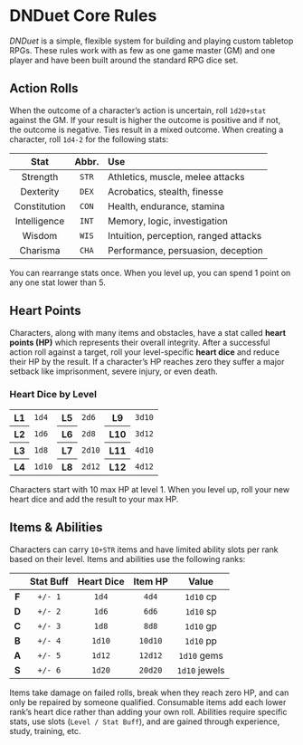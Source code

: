 # DNDuet Core Rules
_DNDuet_ is a simple, flexible system for building and playing custom tabletop RPGs. These rules work with as few as one game master (GM) and one player and have been built around the standard RPG dice set.

## Action Rolls

When the outcome of a character’s action is uncertain, roll `1d20+stat` against the GM. If your result is higher the outcome is positive and if not, the outcome is negative. Ties result in a mixed outcome. When creating a character, roll `1d4-2` for the following stats:

| Stat | Abbr. | Use |
|:---:|:---:|:--- |
| Strength | `STR` | Athletics, muscle, melee attacks |
| Dexterity | `DEX` | Acrobatics, stealth, finesse |
| Constitution | `CON` | Health, endurance, stamina |
| Intelligence | `INT` | Memory, logic, investigation |
| Wisdom | `WIS` | Intuition, perception, ranged attacks |
| Charisma | `CHA` | Performance, persuasion, deception |

You can rearrange stats once. When you level up, you can spend 1 point on any one stat lower than 5.

## Heart Points

Characters, along with many items and obstacles, have a stat called **heart points (HP)** which represents their overall integrity. After a successful action roll against a target, roll your level-specific **heart dice** and reduce their HP by the result. If a character’s HP reaches zero they suffer a major setback like imprisonment, severe injury, or even death.

### Heart Dice by Level

<table>
  <tbody>
    <tr>
      <th>L1</th>
      <td><code>1d4</code></td>
      <th>L5</th>
      <td><code>2d6</code></td>
      <th>L9</th>
      <td><code>3d10</code></td>
    </tr>
    <tr>
      <th>L2</th>
      <td><code>1d6</code></td>
      <th>L6</th>
      <td><code>2d8</code></td>
      <th>L10</th>
      <td><code>3d12</code></td>
    </tr>
    <tr>
      <th>L3</th>
      <td><code>1d8</code></td>
      <th>L7</th>
      <td><code>2d10</code></td>
      <th>L11</th>
      <td><code>4d10</code></td>
    </tr>
    <tr>
      <th>L4</th>
      <td><code>1d10</code></td>
      <th>L8</th>
      <td><code>2d12</code></td>
      <th>L12</th>
      <td><code>4d12</code></td>
    </tr>
  </tbody>
</table>

Characters start with 10 max HP at level 1. When you level up, roll your new heart dice and add the result to your max HP.

## Items & Abilities

Characters can carry `10+STR` items and have limited ability slots per rank based on their level. Items and abilities use the following ranks:

|  | Stat Buff | Heart Dice | Item HP | Value |
|:---:|:---:|:---:|:---:|:---:|
| **F** | `+/- 1` | `1d4` | `4d4` | `1d10` cp |
| **D** | `+/- 2` | `1d6` | `6d6` | `1d10` sp |
| **C** | `+/- 3` | `1d8` | `8d8` | `1d10` gp |
| **B** | `+/- 4` | `1d10` | `10d10` | `1d10` pp |
| **A** | `+/- 5` | `1d12` | `12d12` | `1d10` gems |
| **S** | `+/- 6` | `1d20` | `20d20` | `1d10` jewels |

Items take damage on failed rolls, break when they reach zero HP, and can only be repaired by someone qualified. Consumable items add each lower rank’s heart dice rather than adding your own roll. Abilities require specific stats, use slots (`Level / Stat Buff`), and are gained through experience, study, training, etc.

